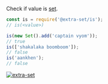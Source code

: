 Check if value is [set].

```javascript
const is = require('@extra-set/is');
// is(<value>)

is(new Set().add('captain vyom'));
// true
is(['shakalaka boomboom']);
// false
is('aankhen');
// false
```


[![extra-set](https://i.imgur.com/MCb8pjO.jpg)](https://www.npmjs.com/package/extra-set)

[set]: https://developer.mozilla.org/en-US/docs/Web/JavaScript/Reference/Global_Objects/Set
